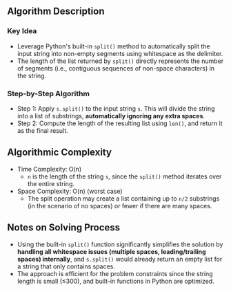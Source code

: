 ## Algorithm Description
### Key Idea
- Leverage Python's built-in ```split()``` method to automatically split the input string into non-empty segments using whitespace as the delimiter.
- The length of the list returned by ```split()``` directly represents the number of segments (i.e., contiguous sequences of non-space characters) in the string.

### Step-by-Step Algorithm
- Step 1: Apply ```s.split()``` to the input string ```s```. This will divide the string into a list of substrings, **automatically ignoring any extra spaces**.
- Step 2: Compute the length of the resulting list using ```len()```, and return it as the final result.

## Algorithmic Complexity
- Time Complexity: O(n)
  - ```n``` is the length of the string ```s```, since the ```split()``` method iterates over the entire string.
- Space Complexity: O(n) (worst case)
  - The split operation may create a list containing up to ```n/2``` substrings (in the scenario of no spaces) or fewer if there are many spaces.

## Notes on Solving Process
- Using the built-in ```split()``` function significantly simplifies the solution by **handling all whitespace issues (multiple spaces, leading/trailing spaces) internally**, and ```s.split()``` would already return an empty list for a string that only contains spaces.
- The approach is efficient for the problem constraints since the string length is small (≤300), and built-in functions in Python are optimized.